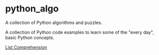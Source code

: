 # python_algo
A collection of Python algorithms and puzzles.

A collection of Python code examples to learn some of the "every day", basic Python concepts.

[List Comprehension](https://github.com/ariotis/python_algo/tree/master/ListComp)
